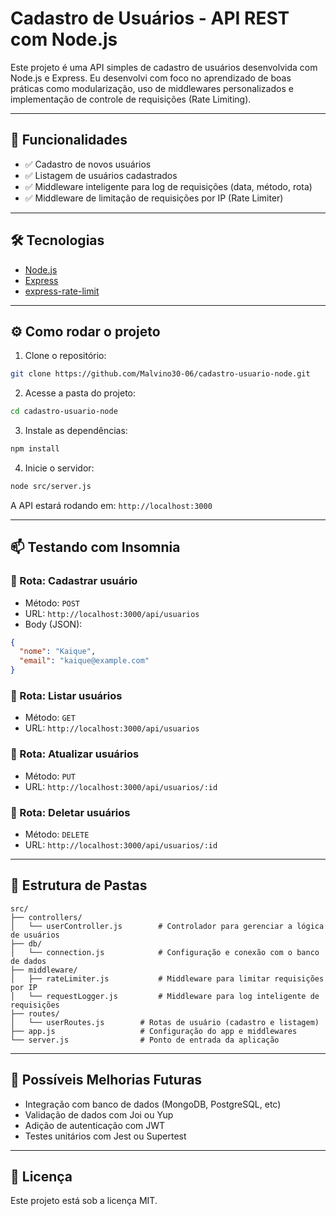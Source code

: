 # Cadastro de Usuários - API REST com Node.js

Este projeto é uma API simples de cadastro de usuários desenvolvida com Node.js e Express. Eu desenvolvi com foco no aprendizado de boas práticas como modularização, uso de middlewares personalizados e implementação de controle de requisições (Rate Limiting).

---

## 🚀 Funcionalidades

- ✅ Cadastro de novos usuários
- ✅ Listagem de usuários cadastrados
- ✅ Middleware inteligente para log de requisições (data, método, rota)
- ✅ Middleware de limitação de requisições por IP (Rate Limiter)

---

## 🛠 Tecnologias

- [Node.js](https://nodejs.org/)
- [Express](https://expressjs.com/)
- [express-rate-limit](https://www.npmjs.com/package/express-rate-limit)

---

## ⚙️ Como rodar o projeto

1. Clone o repositório:
```bash
git clone https://github.com/Malvino30-06/cadastro-usuario-node.git
```

2. Acesse a pasta do projeto:
```bash
cd cadastro-usuario-node
```

3. Instale as dependências:
```bash
npm install
```

4. Inicie o servidor:
```bash
node src/server.js
```

A API estará rodando em: `http://localhost:3000`

---

## 📫 Testando com Insomnia

### 📍 Rota: Cadastrar usuário
- Método: `POST`
- URL: `http://localhost:3000/api/usuarios`
- Body (JSON):
```json
{
  "nome": "Kaique",
  "email": "kaique@example.com"
}
```
### 📍 Rota: Listar usuários
- Método: `GET`
- URL: `http://localhost:3000/api/usuarios`

### 📍 Rota: Atualizar usuários
- Método: `PUT`
- URL: `http://localhost:3000/api/usuarios/:id`

### 📍 Rota: Deletar usuários
- Método: `DELETE`
- URL: `http://localhost:3000/api/usuarios/:id`

---

## 📁 Estrutura de Pastas

```
src/
├── controllers/
│   └── userController.js        # Controlador para gerenciar a lógica de usuários
├── db/
│   └── connection.js            # Configuração e conexão com o banco de dados
├── middleware/
│   ├── rateLimiter.js           # Middleware para limitar requisições por IP
│   └── requestLogger.js         # Middleware para log inteligente de requisições
├── routes/
│   └── userRoutes.js        # Rotas de usuário (cadastro e listagem)
├── app.js                   # Configuração do app e middlewares
└── server.js                # Ponto de entrada da aplicação
```

---

## 🧠 Possíveis Melhorias Futuras

- Integração com banco de dados (MongoDB, PostgreSQL, etc)
- Validação de dados com Joi ou Yup
- Adição de autenticação com JWT
- Testes unitários com Jest ou Supertest

---

## 📄 Licença

Este projeto está sob a licença MIT.

